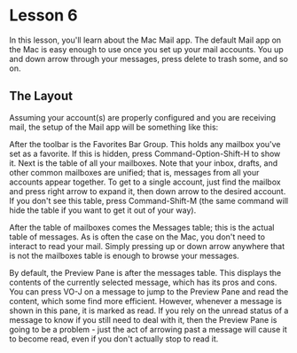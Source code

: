 # Lesson 6

In this lesson, you'll learn about the Mac Mail app. The default Mail app on the Mac is easy enough to use once you set up your mail accounts. You up and down arrow through your messages, press delete to trash some, and so on.

## The Layout

Assuming your account(s) are properly configured and you are receiving mail, the setup of the Mail app will be something like this:

After the toolbar is the Favorites Bar Group. This holds any mailbox you've set as a favorite. If this is hidden, press Command-Option-Shift-H to show it. Next is the table of all your mailboxes. Note that your inbox, drafts, and other common mailboxes are unified; that is, messages from all your accounts appear together. To get to a single account, just find the mailbox and press right arrow to expand it, then down arrow to the desired account. If you don't see this table, press Command-Shift-M (the same command will hide the table if you want to get it out of your way).

After the table of mailboxes comes the Messages table; this is the actual table of messages. As is often the case on the Mac, you don't need to interact to read your mail. Simply pressing up or down arrow anywhere that is not the mailboxes table is enough to browse your messages.

By default, the Preview Pane is after the messages table. This displays the contents of the currently selected message, which has its pros and cons. You can press VO-J on a message to jump to the Preview Pane and read the content, which some find more efficient. However, whenever a message is shown in this pane, it is marked as read. If you rely on the unread status of a message to know if you still need to deal with it, then the Preview Pane is going to be a problem - just the act of arrowing past a message will cause it to become read, even if you don't actually stop to read it.

